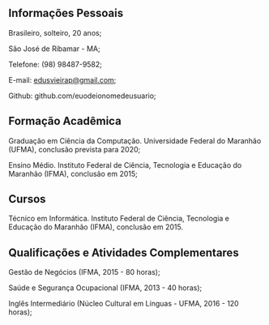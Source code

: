 ## Informações Pessoais
Brasileiro, solteiro, 20 anos;

São José de Ribamar - MA;

Telefone: (98) 98487-9582;

E-mail: edusvieirap@gmail.com;

Github: github.com/euodeionomedeusuario;

## Formação Acadêmica
Graduação em Ciência da Computação. Universidade Federal do Maranhão (UFMA), conclusão prevista para 2020;

Ensino Médio. Instituto Federal de Ciência, Tecnologia e Educação do Maranhão (IFMA), conclusão em 2015;

## Cursos
Técnico em Informática. Instituto Federal de Ciência, Tecnologia e Educação do Maranhão (IFMA), conclusão em 2015.

## Qualificações e Atividades Complementares
Gestão de Negócios (IFMA, 2015 - 80 horas);

Saúde e Segurança Ocupacional (IFMA, 2013 - 40 horas);

Inglês Intermediário (Núcleo Cultural em Línguas - UFMA, 2016 - 120 horas);
